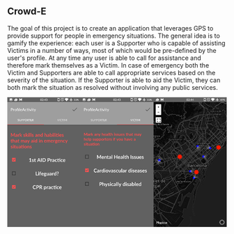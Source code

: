 ## Crowd-E

The goal of this project is to create an application that leverages GPS to provide support for people in emergency situations. The general idea is to gamify the experience: each user is a Supporter who is capable of assisting Victims in a number of ways, most of which would be pre-defined by the user's profile. At any time any user is able to call for assistance and therefore mark themselves as a Victim. In case of emergency both the Victim and Supporters are able to call appropriate services based on the severity of the situation. If the Supporter is able to aid the Victim, they can both mark the situation as resolved without involving any public services.

<img src="https://raw.githubusercontent.com/domantasjurkus/2017-03-hackupc/master/img/splash.png">